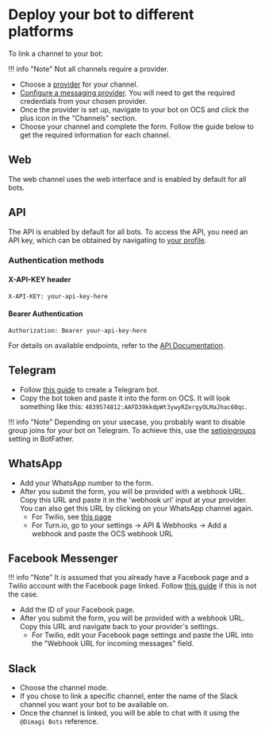 # Deploy your bot to different platforms

To link a channel to your bot:

!!! info "Note"
    Not all channels require a provider.

- Choose a [provider][2] for your channel.
- [Configure a messaging provider][6]. You will need to get the required credentials from your chosen provider.
- Once the provider is set up, navigate to your bot on OCS and click the plus icon in the "Channels" section.
- Choose your channel and complete the form. Follow the guide below to get the required information for each channel.

## Web
The web channel uses the web interface and is enabled by default for all bots.

## API
The API is enabled by default for all bots. To access the API, you need an API key, which can be obtained by navigating to [your profile][7].

### Authentication methods
#### X-API-KEY header
```shell
X-API-KEY: your-api-key-here
```

#### Bearer Authentication
```shell
Authorization: Bearer your-api-key-here
```

For details on available endpoints, refer to the [API Documentation][8].

## Telegram
- Follow [this guide][1] to create a Telegram bot.
- Copy the bot token and paste it into the form on OCS. It will look something like this: `4839574812:AAFD39kkdpWt3ywyRZergyOLMaJhac60qc`.


!!! info "Note"
    Depending on your usecase, you probably want to disable group joins for your bot on Telegram. To achieve this, use the [setjoingroups][5] setting in BotFather.

## WhatsApp
- Add your WhatsApp number to the form.
- After you submit the form, you will be provided with a webhook URL. Copy this URL and paste it in the 'webhook url' input at your provider. You can also get this URL by clicking on your WhatsApp channel again.
    - For Twilio, see [this page][3]
    - For Turn.io, go to your settings -> API & Webhooks -> Add a webhook and paste the OCS webhook URL


## Facebook Messenger
!!! info "Note"
    It is assumed that you already have a Facebook page and a Twilio account with the Facebook page linked. Follow [this guide][4] if this is not the case.

- Add the ID of your Facebook page.
- After you submit the form, you will be provided with a webhook URL. Copy this URL and navigate back to your provider's settings.
    - For Twilio, edit your Facebook page settings and paste the URL into the "Webhook URL for incoming messages" field.

## Slack
- Choose the channel mode.
- If you chose to link a specific channel, enter the name of the Slack channel you want your bot to be available on.
- Once the channel is linked, you will be able to chat with it using the `@Dimagi Bots` reference.


[1]: https://flowxo.com/how-to-create-a-bot-for-Telegram-short-and-simple-guide-for-beginners/
[2]: ../concepts/messaging_providers.md
[3]: https://www.twilio.com/docs/WhatsApp/api#configuring-inbound-message-webhooks
[4]: https://www.twilio.com/docs/conversations/Facebook-messenger#setting-up-the-Facebook-messenger-channel
[5]: https://core.Telegram.org/bots/features#:~:text=/setjoingroups%20%E2%80%93%20toggle%20whether%20your%20bot%20can%20be%20added%20to%20groups%20or%20not.%20All%20bots%20must%20be%20able%20to%20process%20direct%20messages%2C%20but%20if%20your%20bot%20was%20not%20designed%20to%20work%20in%20groups%2C%20you%20can%20disable%20this.
[6]: ./configure_providers.md
[7]: https://chatbots.dimagi.com/users/profile/
[8]: https://chatbots.dimagi.com/api/docs/